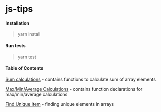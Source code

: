 # js-tips

#### Installation

> yarn install

#### Run tests

> yarn test

#### Table of Contents

[Sum calculations](https://github.com/yacheckalin/js-tips/tree/master/sums) - contains functions to calculate sum of array elements

[Max/Min/Average Calculations](https://github.com/yacheckalin/js-tips/tree/master/maxmin) - contains function declarations for max/min/average calculations

[Find Unique Item](https://github.com/yacheckalin/js-tips/tree/master/unique) - finding unique elements in arrays
